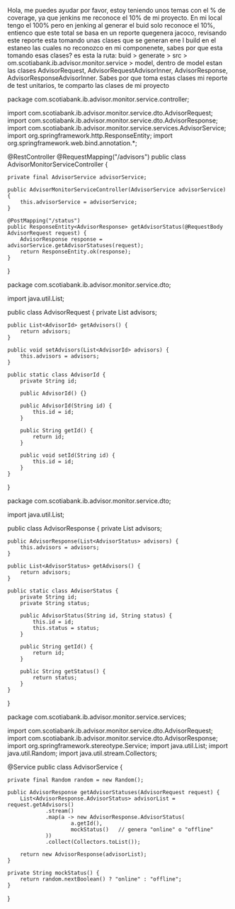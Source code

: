 Hola, me puedes ayudar por favor, estoy teniendo unos temas con el % de coverage, ya que jenkins me reconoce el 10% de mi proyecto.
En mi local tengo el 100% pero en jenking al generar el buid solo reconoce el 10%, entienco que este total se basa en un reporte quegenera jacoco, revisando este reporte esta tomando unas clases que se generan ene l build en el estaneo las cuales no reconozco en mi componenete, sabes por que esta tomando esas clases?
es esta la ruta: buid > generate > src > om.scotiabank.ib.advisor.monitor.service > model, dentro de model estan las clases AdvisorRequest, AdvisorRequestAdvisorInner, AdvisorResponse, AdvisorResponseAdvisorInner.
Sabes por que toma estas clases mi reporte de test unitarios, te comparto las clases de mi proyecto

package com.scotiabank.ib.advisor.monitor.service.controller;

import com.scotiabank.ib.advisor.monitor.service.dto.AdvisorRequest;
import com.scotiabank.ib.advisor.monitor.service.dto.AdvisorResponse;
import com.scotiabank.ib.advisor.monitor.service.services.AdvisorService;
import org.springframework.http.ResponseEntity;
import org.springframework.web.bind.annotation.*;

@RestController
@RequestMapping("/advisors")
public class AdvisorMonitorServiceController {

    private final AdvisorService advisorService;

    public AdvisorMonitorServiceController(AdvisorService advisorService) {
        this.advisorService = advisorService;
    }

    @PostMapping("/status")
    public ResponseEntity<AdvisorResponse> getAdvisorStatus(@RequestBody AdvisorRequest request) {
        AdvisorResponse response = advisorService.getAdvisorStatuses(request);
        return ResponseEntity.ok(response);
    }
}

package com.scotiabank.ib.advisor.monitor.service.dto;

import java.util.List;

public class AdvisorRequest {
    private List<AdvisorId> advisors;

    public List<AdvisorId> getAdvisors() {
        return advisors;
    }

    public void setAdvisors(List<AdvisorId> advisors) {
        this.advisors = advisors;
    }

    public static class AdvisorId {
        private String id;

        public AdvisorId() {}

        public AdvisorId(String id) {
            this.id = id;
        }

        public String getId() {
            return id;
        }

        public void setId(String id) {
            this.id = id;
        }
    }
}

package com.scotiabank.ib.advisor.monitor.service.dto;

import java.util.List;

public class AdvisorResponse {
    private List<AdvisorStatus> advisors;

    public AdvisorResponse(List<AdvisorStatus> advisors) {
        this.advisors = advisors;
    }

    public List<AdvisorStatus> getAdvisors() {
        return advisors;
    }

    public static class AdvisorStatus {
        private String id;
        private String status;

        public AdvisorStatus(String id, String status) {
            this.id = id;
            this.status = status;
        }

        public String getId() {
            return id;
        }

        public String getStatus() {
            return status;
        }
    }
}

package com.scotiabank.ib.advisor.monitor.service.services;

import com.scotiabank.ib.advisor.monitor.service.dto.AdvisorRequest;
import com.scotiabank.ib.advisor.monitor.service.dto.AdvisorResponse;
import org.springframework.stereotype.Service;
import java.util.List;
import java.util.Random;
import java.util.stream.Collectors;

@Service
public class AdvisorService {

    private final Random random = new Random();

    public AdvisorResponse getAdvisorStatuses(AdvisorRequest request) {
        List<AdvisorResponse.AdvisorStatus> advisorList = request.getAdvisors()
                .stream()
                .map(a -> new AdvisorResponse.AdvisorStatus(
                        a.getId(),
                        mockStatus()   // genera "online" o "offline"
                ))
                .collect(Collectors.toList());

        return new AdvisorResponse(advisorList);
    }

    private String mockStatus() {
        return random.nextBoolean() ? "online" : "offline";
    }
}

